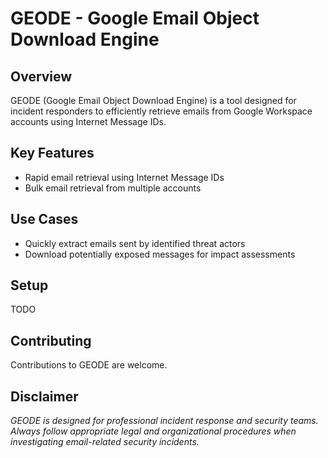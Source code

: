 # GEODE - Google Email Object Download Engine

## Overview
GEODE (Google Email Object Download Engine) is a tool designed for incident responders to efficiently retrieve emails from Google Workspace accounts using Internet Message IDs.

## Key Features
- Rapid email retrieval using Internet Message IDs
- Bulk email retrieval from multiple accounts

## Use Cases
- Quickly extract emails sent by identified threat actors
- Download potentially exposed messages for impact assessments

## Setup
TODO

## Contributing
Contributions to GEODE are welcome.

## Disclaimer
*GEODE is designed for professional incident response and security teams. Always follow appropriate legal and organizational procedures when investigating email-related security incidents.*